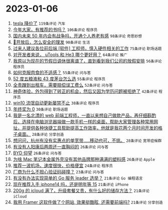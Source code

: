 # 2023-01-06

1. [tesla 降价了](https://www.v2ex.com/t/906917) `119条评论` `汽车`
1. [今年大家，有推荐的书吗？](https://www.v2ex.com/t/906929) `106条评论` `程序员`
1. [国内未来 50 年内会有战争吗，开通个人养老有感](https://www.v2ex.com/t/906967) `98条评论` `奇思妙想`
1. [🦠开放后，怎么安全的理发](https://www.v2ex.com/t/906909) `90条评论` `生活`
1. [过来人建议各位前后端 [软件] 工程师，慎入硬件相关的工作](https://www.v2ex.com/t/906962) `75条评论` `职场话题`
1. [对开发者来说， uTools 和 He3 哪个更好用？](https://www.v2ex.com/t/906905) `64条评论` `推广`
1. [我原以为现在的节假日调休很离谱了，直到看到我们公司的放假安排](https://www.v2ex.com/t/906904) `56条评论` `程序员`
1. [如何克服肉食的不适感？](https://www.v2ex.com/t/907027) `55条评论` `问与答`
1. [52 度五粮液和 43 度茅台怎么选](https://www.v2ex.com/t/906958) `55条评论` `程序员`
1. [全责蹭到出租车，需要赔偿误工费么](https://www.v2ex.com/t/906978) `52条评论` `问与答`
1. [神奇体验，外包得到了转正的机会，然后又因为学历问题被拒绝了](https://www.v2ex.com/t/907026) `42条评论` `程序员`
1. [win10 流氓自动更新屡禁不止](https://www.v2ex.com/t/906910) `38条评论` `程序员`
1. [年终奖为 0](https://www.v2ex.com/t/907036) `30条评论` `职场话题`
1. [我是一名北漂的 web 前端工程师，一直以来想自己做款产品，再仔细斟酌后，选择在电脑浏览器端做一款手机一样的桌面，帮助大家管理各种常用网址，并提供各种快捷工具帮助提高工作效率，他就是我花两个月时间开发的格子桌面。](https://www.v2ex.com/t/907061) `28条评论` `分享创造`
1. [想问问，杭州有没有实惠点的单宽带.....移动也可，不挑。](https://www.v2ex.com/t/907012) `28条评论` `宽带症候群`
1. [有没有人阳康后两周还一直胸闷的](https://www.v2ex.com/t/907021) `26条评论` `问与答`
1. [BYD 仰望](https://www.v2ex.com/t/906986) `26条评论` `问与答`
1. [为啥 Mac 笔记本金属外壳没有其他品牌那种满满的塑料感](https://www.v2ex.com/t/906948) `26条评论` `Apple`
1. [推荐一波机场，速度很快，价格便宜](https://www.v2ex.com/t/906946) `24条评论` `程序员`
1. [厂商为什么不担心验证码碰撞？](https://www.v2ex.com/t/906936) `23条评论` `问与答`
1. [有没有办法实现简单的 Go 服务 leader 选举？](https://www.v2ex.com/t/907067) `21条评论` `Go 编程语言`
1. [现在推荐入手 iphone14 吗，还是明年等 15](https://www.v2ex.com/t/906969) `21条评论` `iPhone`
1. [200g 的 icloud 满了，升级套餐又贵，有什么好的储存方法？](https://www.v2ex.com/t/906925) `21条评论` `iCloud`
1. [我用 Framer 这软件做了个网站, 效果挺酷眩, 还需要前端吗?](https://www.v2ex.com/t/906923) `21条评论` `分享创造`
